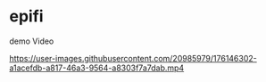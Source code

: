 # epifi


demo Video

https://user-images.githubusercontent.com/20985979/176146302-a1acefdb-a817-46a3-9564-a8303f7a7dab.mp4
